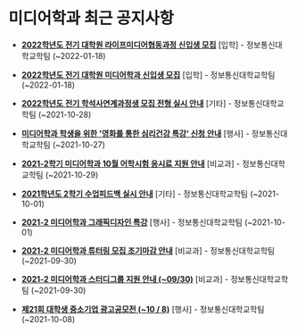 # 미디어학과 최근 공지사항

* **[2022학년도 전기 대학원 라이프미디어협동과정 신입생 모집](https://media.ajou.ac.kr/media/board/board01.jsp?mode=view&amp;article_no=225121&amp;board_wrapper=%2Fmedia%2Fboard%2Fboard01.jsp&amp;pager.offset=0&amp;board_no=304)**
 [입학] - 정보통신대학교학팀 (~2022-01-18)

* **[2022학년도 전기 대학원 미디어학과 신입생 모집](https://media.ajou.ac.kr/media/board/board01.jsp?mode=view&amp;article_no=225120&amp;board_wrapper=%2Fmedia%2Fboard%2Fboard01.jsp&amp;pager.offset=0&amp;board_no=304)**
 [입학] - 정보통신대학교학팀 (~2022-01-18)

* **[2022학년도 전기 학석사연계과정생 모집 전형 실시 안내](https://media.ajou.ac.kr/media/board/board01.jsp?mode=view&amp;article_no=225051&amp;board_wrapper=%2Fmedia%2Fboard%2Fboard01.jsp&amp;pager.offset=0&amp;board_no=304)**
 [기타] - 정보통신대학교학팀 (~2021-10-28)

* **[미디어학과 학생을 위한 &#x27;영화를 통한 심리건강 특강&#x27; 신청 안내](https://media.ajou.ac.kr/media/board/board01.jsp?mode=view&amp;article_no=225024&amp;board_wrapper=%2Fmedia%2Fboard%2Fboard01.jsp&amp;pager.offset=0&amp;board_no=304)**
 [행사] - 정보통신대학교학팀 (~2021-10-27)

* **[2021-2학기 미디어학과 10월 어학시험 응시료 지원 안내](https://media.ajou.ac.kr/media/board/board01.jsp?mode=view&amp;article_no=224980&amp;board_wrapper=%2Fmedia%2Fboard%2Fboard01.jsp&amp;pager.offset=0&amp;board_no=304)**
 [비교과] - 정보통신대학교학팀 (~2021-10-29)

* **[2021학년도 2학기 수업피드백 실시 안내](https://media.ajou.ac.kr/media/board/board01.jsp?mode=view&amp;article_no=224944&amp;board_wrapper=%2Fmedia%2Fboard%2Fboard01.jsp&amp;pager.offset=0&amp;board_no=304)**
 [기타] - 정보통신대학교학팀 (~2021-10-01)

* **[2021-2 미디어학과 그래픽디자인 특강](https://media.ajou.ac.kr/media/board/board01.jsp?mode=view&amp;article_no=224931&amp;board_wrapper=%2Fmedia%2Fboard%2Fboard01.jsp&amp;pager.offset=0&amp;board_no=304)**
 [행사] - 정보통신대학교학팀 (~2021-10-01)

* **[2021-2 미디어학과 튜터링 모집 조기마감 안내](https://media.ajou.ac.kr/media/board/board01.jsp?mode=view&amp;article_no=224700&amp;board_wrapper=%2Fmedia%2Fboard%2Fboard01.jsp&amp;pager.offset=0&amp;board_no=304)**
 [비교과] - 정보통신대학교학팀 (~2021-09-30)

* **[2021-2 미디어학과 스터디그룹 지원 안내 (~09/30)](https://media.ajou.ac.kr/media/board/board01.jsp?mode=view&amp;article_no=224694&amp;board_wrapper=%2Fmedia%2Fboard%2Fboard01.jsp&amp;pager.offset=0&amp;board_no=304)**
 [비교과] - 정보통신대학교학팀 (~2021-09-30)

* **[제21회 대학생 중소기업 광고공모전 (~10 / 8)](https://media.ajou.ac.kr/media/board/board01.jsp?mode=view&amp;article_no=224687&amp;board_wrapper=%2Fmedia%2Fboard%2Fboard01.jsp&amp;pager.offset=0&amp;board_no=304)**
 [행사] - 정보통신대학교학팀 (~2021-10-08)
